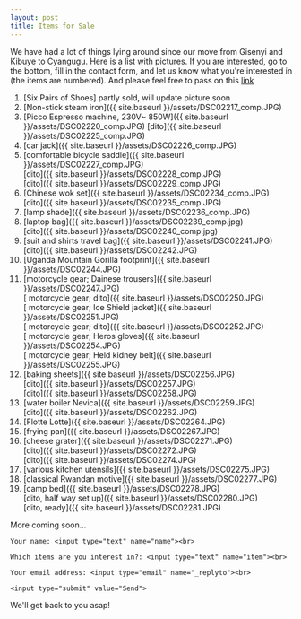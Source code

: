 ```yaml
---
layout: post
title: Items for Sale
---
```

We have had a lot of things lying around since our move from Gisenyi and Kibuye to Cyangugu. Here is a list with pictures. If you are interested, go to the bottom, fill in the contact form, and let us know what you're interested in (the items are numbered). And please feel free to pass on this [link](https://zorbathegreek.github.io/GarageSale/)


1. [Six Pairs of Shoes] partly sold, will update picture soon <!--- #({{ site.baseurl }}/assets/DSC02213_comp.jpg)-->
2. [Non-stick steam iron]({{ site.baseurl }}/assets/DSC02217_comp.JPG)
3. [Picco Espresso machine, 230V~ 850W]({{ site.baseurl }}/assets/DSC02220_comp.JPG) 
[dito]({{ site.baseurl }}/assets/DSC02225_comp.JPG)
4. [car jack]({{ site.baseurl }}/assets/DSC02226_comp.JPG)
5. [comfortable bicycle saddle]({{ site.baseurl }}/assets/DSC02227_comp.JPG)  
[dito]({{ site.baseurl }}/assets/DSC02228_comp.JPG)  
[dito]({{ site.baseurl }}/assets/DSC02229_comp.JPG)  
6. [Chinese wok set]({{ site.baseurl }}/assets/DSC02234_comp.JPG)  
[dito]({{ site.baseurl }}/assets/DSC02235_comp.JPG)
7. [lamp shade]({{ site.baseurl }}/assets/DSC02236_comp.JPG)
8. [laptop bag]({{ site.baseurl }}/assets/DSC02239_comp.jpg)  
[dito]({{ site.baseurl }}/assets/DSC02240_comp.jpg)
9. [suit and shirts travel bag]({{ site.baseurl }}/assets/DSC02241.JPG)  
[dito]({{ site.baseurl }}/assets/DSC02242.JPG)
10. [Uganda Mountain Gorilla footprint]({{ site.baseurl }}/assets/DSC02244.JPG)
11. [motorcycle gear; Dainese trousers]({{ site.baseurl }}/assets/DSC02247.JPG)  
[ motorcycle gear; dito]({{ site.baseurl }}/assets/DSC02250.JPG)  
[ motorcycle gear; Ice Shield jacket]({{ site.baseurl }}/assets/DSC02251.JPG)  
[ motorcycle gear; dito]({{ site.baseurl }}/assets/DSC02252.JPG)  
[ motorcycle gear; Heros gloves]({{ site.baseurl }}/assets/DSC02254.JPG)  
[ motorcycle gear; Held kidney belt]({{ site.baseurl }}/assets/DSC02255.JPG)
12. [baking sheets]({{ site.baseurl }}/assets/DSC02256.JPG)  
[dito]({{ site.baseurl }}/assets/DSC02257.JPG)  
[dito]({{ site.baseurl }}/assets/DSC02258.JPG)  
13. [water boiler Nevica]({{ site.baseurl }}/assets/DSC02259.JPG)  
[dito]({{ site.baseurl }}/assets/DSC02262.JPG)
14. [Flotte Lotte]({{ site.baseurl }}/assets/DSC02264.JPG)
15. [frying pan]({{ site.baseurl }}/assets/DSC02267.JPG)
20. [cheese grater]({{ site.baseurl }}/assets/DSC02271.JPG)  
[dito]({{ site.baseurl }}/assets/DSC02272.JPG)  
[dito]({{ site.baseurl }}/assets/DSC02274.JPG)  
21. [various kitchen utensils]({{ site.baseurl }}/assets/DSC02275.JPG)
22. [classical Rwandan motive]({{ site.baseurl }}/assets/DSC02277.JPG)
23. [camp bed]({{ site.baseurl }}/assets/DSC02278.JPG)  
[dito, half way set up]({{ site.baseurl }}/assets/DSC02280.JPG)  
[dito, ready]({{ site.baseurl }}/assets/DSC02281.JPG)

More coming soon...




<form action="https://formspree.io/garagesale.ashs@gmail.com"
	method="POST">

    Your name: <input type="text" name="name"><br>
    
    Which items are you interest in?: <input type="text" name="item"><br>
    
    Your email address: <input type="email" name="_replyto"><br>
    
    <input type="submit" value="Send">
</form>

We'll get back to you asap!
